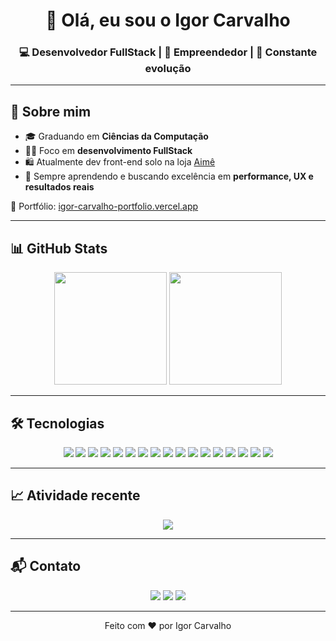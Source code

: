 <!-- Banner -->
<h1 align="center">👋 Olá, eu sou o Igor Carvalho</h1>
<h3 align="center">💻 Desenvolvedor FullStack | 🚀 Empreendedor | 🎯 Constante evolução</h3>

---

## 🚀 Sobre mim
- 🎓 Graduando em **Ciências da Computação**  
- 👨‍💻 Foco em **desenvolvimento FullStack**  
- 🛍 Atualmente dev front-end solo na loja [Aimê](https://aimê.online)  
- 🌱 Sempre aprendendo e buscando excelência em **performance, UX e resultados reais**  

📎 Portfólio: [igor-carvalho-portfolio.vercel.app](https://igor-carvalho-portfolio.vercel.app/)  

---

## 📊 GitHub Stats
<p align="center">
  <img height="180em" src="https://github-readme-stats.vercel.app/api?username=Igor-c17&show_icons=true&theme=radical&locale=pt-br&cache_seconds=1800"/>
  <img height="180em" src="https://github-readme-stats.vercel.app/api/top-langs/?username=Igor-c17&layout=donut&theme=radical&locale=pt-br&cache_seconds=1800"/>
</p>

---

## 🛠️ Tecnologias
<p align="center">
  <img src="https://img.shields.io/badge/HTML5-E34F26?style=for-the-badge&logo=html5&logoColor=white"/>
  <img src="https://img.shields.io/badge/CSS3-1572B6?style=for-the-badge&logo=css3&logoColor=white"/>
  <img src="https://img.shields.io/badge/JavaScript-F7DF1E?style=for-the-badge&logo=javascript&logoColor=black"/>
  <img src="https://img.shields.io/badge/TypeScript-007ACC?style=for-the-badge&logo=typescript&logoColor=white"/>
  <img src="https://img.shields.io/badge/React-20232A?style=for-the-badge&logo=react&logoColor=61DAFB"/>
  <img src="https://img.shields.io/badge/Next.js-000000?style=for-the-badge&logo=next.js&logoColor=white"/>
  <img src="https://img.shields.io/badge/Vue.js-35495E?style=for-the-badge&logo=vue.js&logoColor=4FC08D"/>
  <img src="https://img.shields.io/badge/Angular-DD0031?style=for-the-badge&logo=angular&logoColor=white"/>
  <img src="https://img.shields.io/badge/TailwindCSS-38B2AC?style=for-the-badge&logo=tailwind-css&logoColor=white"/>
  <img src="https://img.shields.io/badge/Bootstrap-7952B3?style=for-the-badge&logo=bootstrap&logoColor=white"/>
  <img src="https://img.shields.io/badge/Node.js-339933?style=for-the-badge&logo=node.js&logoColor=white"/>
  <img src="https://img.shields.io/badge/Express-000000?style=for-the-badge&logo=express&logoColor=white"/>
  <img src="https://img.shields.io/badge/MongoDB-47A248?style=for-the-badge&logo=mongodb&logoColor=white"/>
  <img src="https://img.shields.io/badge/PostgreSQL-316192?style=for-the-badge&logo=postgresql&logoColor=white"/>
  <img src="https://img.shields.io/badge/Docker-2496ED?style=for-the-badge&logo=docker&logoColor=white"/>
  <img src="https://img.shields.io/badge/Git-F05032?style=for-the-badge&logo=git&logoColor=white"/>
  <img src="https://img.shields.io/badge/GitHub-181717?style=for-the-badge&logo=github&logoColor=white"/>
</p>

---

## 📈 Atividade recente
<p align="center">
  <img src="https://github-readme-activity-graph.vercel.app/graph?username=Igor-c17&bg_color=141321&color=d83a7c&line=d83a7c&point=dbbf42&area=true&hide_border=true"/>
</p>

---

## 📬 Contato
<p align="center">
  <a href="https://instagram.com/i.guuu_c17"><img src="https://img.shields.io/badge/-Instagram-%23E4405F?style=for-the-badge&logo=instagram&logoColor=white"></a>
  <a href="https://www.linkedin.com/in/igorcarvalhofs/"><img src="https://img.shields.io/badge/-LinkedIn-%230077B5?style=for-the-badge&logo=linkedin&logoColor=white"></a>
  <a href="mailto:igordankesttrout7@gmail.com"><img src="https://img.shields.io/badge/-Gmail-%23333?style=for-the-badge&logo=gmail&logoColor=white"></a>
</p>

---
<p align="center">Feito com ❤️ por Igor Carvalho</p>
